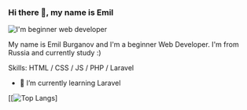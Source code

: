 ### Hi there 👋, my name is Emil
![I'm beginner web developer](https://media.giphy.com/media/Qo2dupDib32rkTY4hX/giphy.gif)

My name is Emil Burganov and I'm a beginner Web Developer. I'm from Russia and currently study :)

Skills: HTML / CSS / JS / PHP / Laravel

- 🌱 I’m currently learning Laravel 

[[![Top Langs](https://github-readme-stats.vercel.app/api/top-langs/?username=emilburganov)]
